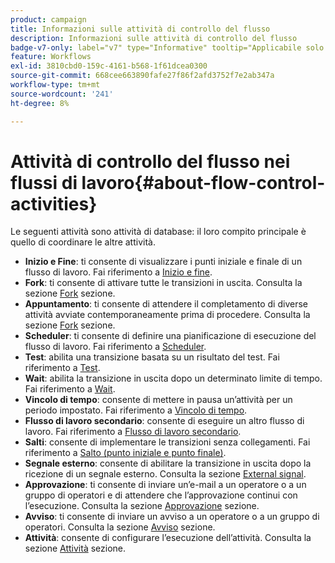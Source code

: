 ```yaml
---
product: campaign
title: Informazioni sulle attività di controllo del flusso
description: Informazioni sulle attività di controllo del flusso
badge-v7-only: label="v7" type="Informative" tooltip="Applicabile solo a Campaign Classic v7"
feature: Workflows
exl-id: 3810cbd0-159c-4161-b568-1f61dcea0300
source-git-commit: 668cee663890fafe27f86f2afd3752f7e2ab347a
workflow-type: tm+mt
source-wordcount: '241'
ht-degree: 8%

---
```


# Attività di controllo del flusso nei flussi di lavoro{#about-flow-control-activities}



Le seguenti attività sono attività di database: il loro compito principale è quello di coordinare le altre attività.

* **Inizio e Fine**: ti consente di visualizzare i punti iniziale e finale di un flusso di lavoro. Fai riferimento a [Inizio e fine](start-and-end.md).
* **Fork**: ti consente di attivare tutte le transizioni in uscita. Consulta la sezione [Fork](fork.md) sezione.
* **Appuntamento**: ti consente di attendere il completamento di diverse attività avviate contemporaneamente prima di procedere. Consulta la sezione [Fork](fork.md) sezione.
* **Scheduler**: ti consente di definire una pianificazione di esecuzione del flusso di lavoro. Fai riferimento a [Scheduler](scheduler.md).
* **Test**: abilita una transizione basata su un risultato del test. Fai riferimento a [Test](test.md).
* **Wait**: abilita la transizione in uscita dopo un determinato limite di tempo. Fai riferimento a [Wait](wait.md).
* **Vincolo di tempo**: consente di mettere in pausa un’attività per un periodo impostato. Fai riferimento a [Vincolo di tempo](time-constraint.md).
* **Flusso di lavoro secondario**: consente di eseguire un altro flusso di lavoro. Fai riferimento a [Flusso di lavoro secondario](sub-workflow.md).
* **Salti**: consente di implementare le transizioni senza collegamenti. Fai riferimento a [Salto (punto iniziale e punto finale)](jump-start-point-and-end-point.md).
* **Segnale esterno**: consente di abilitare la transizione in uscita dopo la ricezione di un segnale esterno. Consulta la sezione [External signal](external-signal.md).
* **Approvazione**: ti consente di inviare un’e-mail a un operatore o a un gruppo di operatori e di attendere che l’approvazione continui con l’esecuzione. Consulta la sezione [Approvazione](approval.md) sezione.
* **Avviso**: ti consente di inviare un avviso a un operatore o a un gruppo di operatori. Consulta la sezione [Avviso](alert.md) sezione.
* **Attività**: consente di configurare l’esecuzione dell’attività. Consulta la sezione [Attività](task.md) sezione.
